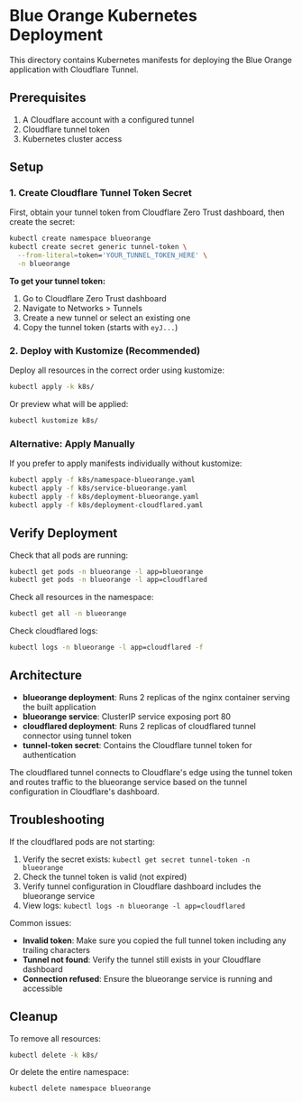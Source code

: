 # Blue Orange Kubernetes Deployment

This directory contains Kubernetes manifests for deploying the Blue Orange application with Cloudflare Tunnel.

## Prerequisites

1. A Cloudflare account with a configured tunnel
2. Cloudflare tunnel token
3. Kubernetes cluster access

## Setup

### 1. Create Cloudflare Tunnel Token Secret

First, obtain your tunnel token from Cloudflare Zero Trust dashboard, then create the secret:

```bash
kubectl create namespace blueorange
kubectl create secret generic tunnel-token \
  --from-literal=token='YOUR_TUNNEL_TOKEN_HERE' \
  -n blueorange
```

**To get your tunnel token:**
1. Go to Cloudflare Zero Trust dashboard
2. Navigate to Networks > Tunnels
3. Create a new tunnel or select an existing one
4. Copy the tunnel token (starts with `eyJ...`)

### 2. Deploy with Kustomize (Recommended)

Deploy all resources in the correct order using kustomize:

```bash
kubectl apply -k k8s/
```

Or preview what will be applied:

```bash
kubectl kustomize k8s/
```

### Alternative: Apply Manually

If you prefer to apply manifests individually without kustomize:

```bash
kubectl apply -f k8s/namespace-blueorange.yaml
kubectl apply -f k8s/service-blueorange.yaml
kubectl apply -f k8s/deployment-blueorange.yaml
kubectl apply -f k8s/deployment-cloudflared.yaml
```

## Verify Deployment

Check that all pods are running:

```bash
kubectl get pods -n blueorange -l app=blueorange
kubectl get pods -n blueorange -l app=cloudflared
```

Check all resources in the namespace:

```bash
kubectl get all -n blueorange
```

Check cloudflared logs:

```bash
kubectl logs -n blueorange -l app=cloudflared -f
```

## Architecture

- **blueorange deployment**: Runs 2 replicas of the nginx container serving the built application
- **blueorange service**: ClusterIP service exposing port 80
- **cloudflared deployment**: Runs 2 replicas of cloudflared tunnel connector using tunnel token
- **tunnel-token secret**: Contains the Cloudflare tunnel token for authentication

The cloudflared tunnel connects to Cloudflare's edge using the tunnel token and routes traffic to the blueorange service based on the tunnel configuration in Cloudflare's dashboard.

## Troubleshooting

If the cloudflared pods are not starting:
1. Verify the secret exists: `kubectl get secret tunnel-token -n blueorange`
2. Check the tunnel token is valid (not expired)
3. Verify tunnel configuration in Cloudflare dashboard includes the blueorange service
4. View logs: `kubectl logs -n blueorange -l app=cloudflared`

Common issues:
- **Invalid token**: Make sure you copied the full tunnel token including any trailing characters
- **Tunnel not found**: Verify the tunnel still exists in your Cloudflare dashboard
- **Connection refused**: Ensure the blueorange service is running and accessible

## Cleanup

To remove all resources:

```bash
kubectl delete -k k8s/
```

Or delete the entire namespace:

```bash
kubectl delete namespace blueorange
```
